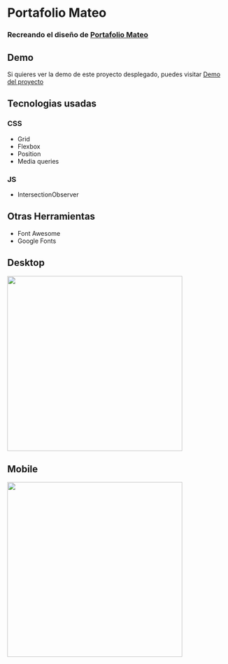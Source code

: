 # Portafolio Mateo
### Recreando el diseño de [Portafolio Mateo](https://leonidasesteban.com/proyectos/portafolio-mateo)

## Demo
Si quieres ver la demo de este proyecto desplegado, puedes visitar [Demo del proyecto](https://github.com/azael1412/portafolio-mateo)



## Tecnologias usadas

### CSS
- Grid
- Flexbox
- Position
- Media queries
### JS
- IntersectionObserver

## Otras Herramientas
- Font Awesome
- Google Fonts
  
## Desktop
<img width="400px"  src="https://raw.githubusercontent.com/uxcristopher/imagenes/main/Readmes/Portafolio%20Mateo/Desktop.png" />


## Mobile

<img width="400px" src="https://raw.githubusercontent.com/uxcristopher/imagenes/main/Readmes/Portafolio%20Mateo/Mobile.png" />
